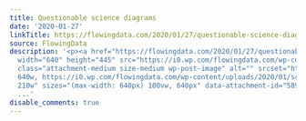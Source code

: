 ```yaml
---
title: Questionable science diagrams
date: '2020-01-27'
linkTitle: https://flowingdata.com/2020/01/27/questionable-science-diagrams/
source: FlowingData
description: '<p><a href="https://flowingdata.com/2020/01/27/questionable-science-diagrams/"><img
  width="640" height="445" src="https://i0.wp.com/flowingdata.com/wp-content/uploads/2020/01/science-diagrams.jpg?fit=640%2C445&amp;ssl=1"
  class="attachment-medium size-medium wp-post-image" alt="" srcset="https://i0.wp.com/flowingdata.com/wp-content/uploads/2020/01/science-diagrams.jpg?w=640&amp;ssl=1
  640w, https://i0.wp.com/flowingdata.com/wp-content/uploads/2020/01/science-diagrams.jpg?resize=210%2C146&amp;ssl=1
  210w" sizes="(max-width: 640px) 100vw, 640px" data-attachment-id="58907" data-permalink="https://fl
  ...'
disable_comments: true
---
```

<p><a href="https://flowingdata.com/2020/01/27/questionable-science-diagrams/"><img width="640" height="445" src="https://i0.wp.com/flowingdata.com/wp-content/uploads/2020/01/science-diagrams.jpg?fit=640%2C445&amp;ssl=1" class="attachment-medium size-medium wp-post-image" alt="" srcset="https://i0.wp.com/flowingdata.com/wp-content/uploads/2020/01/science-diagrams.jpg?w=640&amp;ssl=1 640w, https://i0.wp.com/flowingdata.com/wp-content/uploads/2020/01/science-diagrams.jpg?resize=210%2C146&amp;ssl=1 210w" sizes="(max-width: 640px) 100vw, 640px" data-attachment-id="58907" data-permalink="https://fl ...